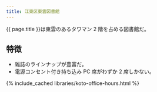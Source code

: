 ```yaml
---
title: 江東区東雲図書館
---
```


{{ page.title }}は東雲のあるタワマン 2 階を占める図書館だ。

## 特徴

* 雑誌のラインナップが豊富だ。
* 電源コンセント付き持ち込み PC 席がわずか 2 席しかない。

{% include_cached libraries/koto-office-hours.html %}
